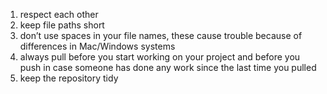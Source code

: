 1. respect each other
2. keep file paths short
3. don’t use spaces in your file names, these cause trouble because of differences in Mac/Windows systems
4. always pull before you start working on your project and before you push in case someone has done any work since the last time you pulled
5. keep the repository tidy